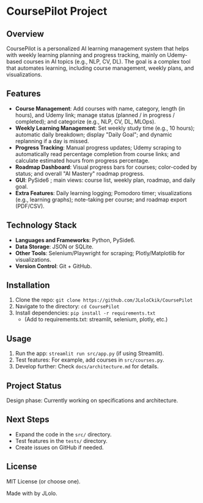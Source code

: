 # CoursePilot Project

## Overview
CoursePilot is a personalized AI learning management system that helps with weekly learning planning and progress tracking, mainly on Udemy-based courses in AI topics (e.g., NLP, CV, DL). The goal is a complex tool that automates learning, including course management, weekly plans, and visualizations.

## Features
- **Course Management**: Add courses with name, category, length (in hours), and Udemy link; manage status (planned / in progress / completed); and categorize (e.g., NLP, CV, DL, MLOps).
- **Weekly Learning Management**: Set weekly study time (e.g., 10 hours); automatic daily breakdown; display "Daily Goal"; and dynamic replanning if a day is missed.
- **Progress Tracking**: Manual progress updates; Udemy scraping to automatically read percentage completion from course links; and calculate estimated hours from progress percentage.
- **Roadmap Dashboard**: Visual progress bars for courses; color-coded by status; and overall "AI Mastery" roadmap progress.
- **GUI**: PySide6 ; main views: course list, weekly plan, roadmap, and daily goal.
- **Extra Features**: Daily learning logging; Pomodoro timer; visualizations (e.g., learning graphs); note-taking per course; and roadmap export (PDF/CSV).

## Technology Stack
- **Languages and Frameworks**: Python, PySide6.
- **Data Storage**: JSON or SQLite.
- **Other Tools**: Selenium/Playwright for scraping; Plotly/Matplotlib for visualizations.
- **Version Control**: Git + GitHub.

## Installation
1. Clone the repo: `git clone https://github.com/JLoloCkik/CoursePilot`
2. Navigate to the directory: `cd CoursePilot`
3. Install dependencies: `pip install -r requirements.txt`
   - (Add to requirements.txt: streamlit, selenium, plotly, etc.)

## Usage
1. Run the app: `streamlit run src/app.py` (if using Streamlit).
2. Test features: For example, add courses in `src/courses.py`.
3. Develop further: Check `docs/architecture.md` for details.

## Project Status
Design phase: Currently working on specifications and architecture.

## Next Steps
- Expand the code in the `src/` directory.
- Test features in the `tests/` directory.
- Create issues on GitHub if needed.

## License
MIT License (or choose one).

Made with by JLolo.
